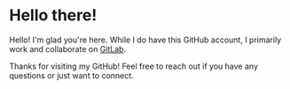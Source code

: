 # Hello there!

Hello! I'm glad you're here. While I do have this GitHub account, I primarily work and collaborate on [GitLab](https://gitlab.com/dopri). 

Thanks for visiting my GitHub! Feel free to reach out if you have any questions or just want to connect.
